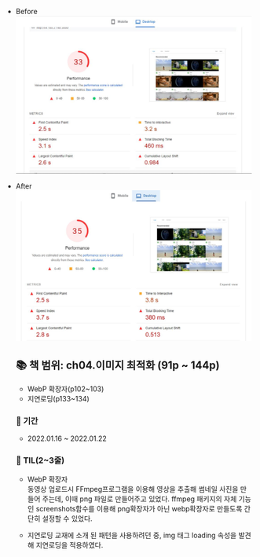 - Before
![](/images/박조영/before/page_speed/desktop.JPG)
- After  
![](/images/박조영/after_0122/page_speed/desktop.JPG)

  ## 📚 책 범위: ch04.이미지 최적화 (91p ~ 144p)
    - WebP 확장자(p102~103)
    - 지연로딩(p133~134)

  ### 📅 기간
    - 2022.01.16 ~ 2022.01.22

  ### 👀 TIL(2~3줄)
    - WebP 확장자  
      동영상 업로드시 FFmpeg프로그램을 이용해 영상을 추출해 썸네일 사진을 만들어 주는데, 이때 png 파일로 만들어주고 있었다. ffmpeg 패키지의 자체 기능인 screenshots함수를 이용해 png확장자가 아닌 webp확장자로 만들도록 간단히 설정할 수 있었다.

    - 지연로딩
      교재에 소개 된 패턴을 사용하려던 중, img 태그 loading 속성을 발견해 지연로딩을 적용하였다.
      